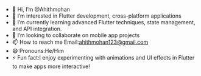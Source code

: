 - 👋 Hi, I’m @Ahithmohan
- 👀 I’m interested in Flutter development, cross-platform applications
- 🌱 I’m currently learning  advanced Flutter techniques, state management, and API integration.
- 💞️ I’m looking to collaborate  on mobile app projects
- 📫 How to reach me Email:ahithmohan123@gmail.com
- 😄 Pronouns:He/Him
- ⚡ Fun fact:I enjoy experimenting with animations and UI effects in Flutter to make apps more interactive!

<!---
Ahithmohan/Ahithmohan is a ✨ special ✨ repository because its `README.md` (this file) appears on your GitHub profile.
You can click the Preview link to take a look at your changes.
--->
